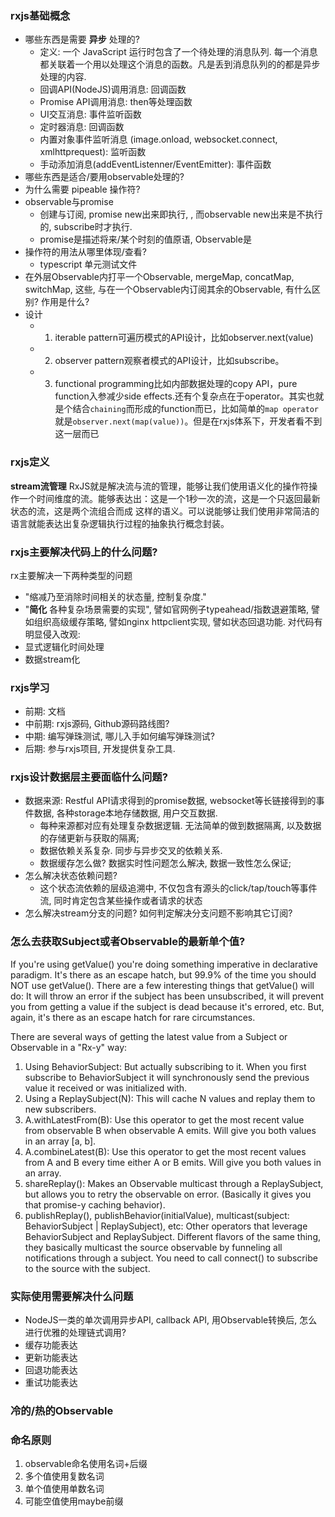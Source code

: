 ### rxjs基础概念
- 哪些东西是需要 **异步** 处理的?
  - 定义: 一个 JavaScript 运行时包含了一个待处理的消息队列. 每一个消息都关联着一个用以处理这个消息的函数。凡是丢到消息队列的的都是异步处理的内容.
  - 回调API(NodeJS)调用消息: 回调函数
  - Promise API调用消息: then等处理函数
  - UI交互消息: 事件监听函数
  - 定时器消息: 回调函数
  - 内置对象事件监听消息 (image.onload, websocket.connect, xmlhttprequest): 监听函数
  - 手动添加消息(addEventListenner/EventEmitter): 事件函数
- 哪些东西是适合/要用observable处理的?
- 为什么需要 pipeable 操作符?
- observable与promise
  - 创建与订阅, promise new出来即执行, , 而observable new出来是不执行的, subscribe时才执行.
  - promise是描述将来/某个时刻的值原语, Observable是
- 操作符的用法从哪里体现/查看?
  - typescript 单元测试文件
- 在外层Observable内打平一个Observable, mergeMap, concatMap, switchMap, 这些, 与在一个Observable内订阅其余的Observable, 有什么区别? 作用是什么?
- 设计
  - 1. iterable pattern可遍历模式的API设计，比如observer.next(value)
  - 2. observer pattern观察者模式的API设计，比如subscribe。
  - 3. functional programming比如内部数据处理的copy API，pure function入参减少side effects.还有个复杂点在于operator。其实也就是个结合`chaining`而形成的function而已，比如简单的`map operator`就是`observer.next(map(value))`。但是在rxjs体系下，开发者看不到这一层而已

### rxjs定义
**stream流管理** RxJS就是解决流与流的管理，能够让我们使用语义化的操作符操作一个时间维度的流。能够表达出：这是一个1秒一次的流，这是一个只返回最新状态的流，这是两个流组合而成 这样的语义。可以说能够让我们使用非常简洁的语言就能表达出复杂逻辑执行过程的抽象执行概念封装。

### rxjs主要解决代码上的什么问题?
rx主要解决一下两种类型的问题
- "缩减乃至消除时间相关的状态量, 控制复杂度."
- "**简化** 各种复杂场景需要的实现", 譬如官网例子typeahead/指数退避策略, 譬如组织高级缓存策略, 譬如nginx httpclient实现, 譬如状态回退功能.
对代码有明显侵入改观:
- 显式逻辑化时间处理
- 数据stream化

### rxjs学习
- 前期: 文档
- 中前期: rxjs源码, Github源码路线图?
- 中期: 编写弹珠测试, 哪儿入手如何编写弹珠测试?
- 后期: 参与rxjs项目, 开发提供复杂工具.

### rxjs设计数据层主要面临什么问题?
- 数据来源: Restful API请求得到的promise数据, websocket等长链接得到的事件数据, 各种storage本地存储数据, 用户交互数据.
  - 每种来源都对应有处理复杂数据逻辑. 无法简单的做到数据隔离, 以及数据的存储更新与获取的隔离;
  - 数据依赖关系复杂. 同步与异步交叉的依赖关系.
  - 数据缓存怎么做? 数据实时性问题怎么解决, 数据一致性怎么保证;
- 怎么解决状态依赖问题?
  - 这个状态流依赖的层级追溯中, 不仅包含有源头的click/tap/touch等事件流, 同时肯定包含某些操作或者请求的状态
- 怎么解决stream分支的问题? 如何判定解决分支问题不影响其它订阅?

### 怎么去获取Subject或者Observable的最新单个值?
If you're using getValue() you're doing something imperative in declarative paradigm. It's there as an escape hatch, but 99.9% of the time you should NOT use getValue(). There are a few interesting things that getValue() will do: It will throw an error if the subject has been unsubscribed, it will prevent you from getting a value if the subject is dead because it's errored, etc. But, again, it's there as an escape hatch for rare circumstances.

There are several ways of getting the latest value from a Subject or Observable in a "Rx-y" way:

1. Using BehaviorSubject: But actually subscribing to it. When you first subscribe to BehaviorSubject it will synchronously send the previous value it received or was initialized with.
2. Using a ReplaySubject(N): This will cache N values and replay them to new subscribers.
3. A.withLatestFrom(B): Use this operator to get the most recent value from observable B when observable A emits. Will give you both values in an array [a, b].
4. A.combineLatest(B): Use this operator to get the most recent values from A and B every time either A or B emits. Will give you both values in an array.
5. shareReplay(): Makes an Observable multicast through a ReplaySubject, but allows you to retry the observable on error. (Basically it gives you that promise-y caching behavior).
6. publishReplay(), publishBehavior(initialValue), multicast(subject: BehaviorSubject | ReplaySubject), etc: Other operators that leverage BehaviorSubject and ReplaySubject. Different flavors of the same thing, they basically multicast the source observable by funneling all notifications through a subject. You need to call connect() to subscribe to the source with the subject.

### 实际使用需要解决什么问题
- NodeJS一类的单次调用异步API, callback API, 用Observable转换后, 怎么进行优雅的处理链式调用?
- 缓存功能表达
- 更新功能表达
- 回退功能表达
- 重试功能表达

### 冷的/热的Observable

### 命名原则
1. observable命名使用名词+后缀
2. 多个值使用复数名词
3. 单个值使用单数名词
4. 可能空值使用maybe前缀
